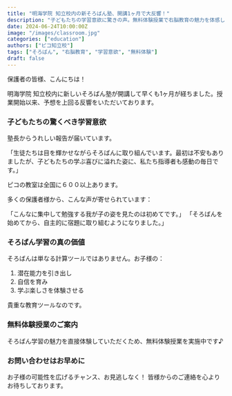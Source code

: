 ```yaml
---
title: "明海学院 知立校内の新そろばん塾、開講1ヶ月で大反響！"
description: "子どもたちの学習意欲に驚きの声。無料体験授業で右脳教育の魅力を体感しませんか？"
date: 2024-06-24T10:00:00Z
image: "/images/classroom.jpg"
categories: ["education"]
authors: ["ピコ知立校"]
tags: ["そろばん", "右脳教育", "学習意欲", "無料体験"]
draft: false
---
```



保護者の皆様、こんにちは！

明海学院 知立校内に新しいそろばん塾が開講して早くも1ヶ月が経ちました。授業開始以来、予想を上回る反響をいただいております。

### 子どもたちの驚くべき学習意欲

塾長からうれしい報告が届いています。

「生徒たちは目を輝かせながらそろばんに取り組んでいます。最初は不安もありましたが、子どもたちの学ぶ喜びに溢れた姿に、私たち指導者も感動の毎日です。」

ピコの教室は全国に６００以上あります。

多くの保護者様から、こんな声が寄せられています：

「こんなに集中して勉強する我が子の姿を見たのは初めてです。」
「そろばんを始めてから、自主的に宿題に取り組むようになりました。」

### そろばん学習の真の価値

そろばんは単なる計算ツールではありません。お子様の：

1. 潜在能力を引き出し
2. 自信を育み
3. 学ぶ楽しさを体験させる

貴重な教育ツールなのです。

### 無料体験授業のご案内

そろばん学習の魅力を直接体験していただくため、無料体験授業を実施中です♪

### お問い合わせはお早めに

お子様の可能性を広げるチャンス、お見逃しなく！
皆様からのご連絡を心よりお待ちしております。